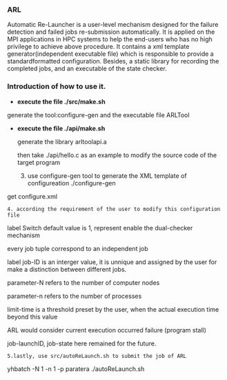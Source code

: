 ### ARL

Automatic Re-Launcher is a user-level mechanism designed for the failure detection and failed jobs re-submission automatically.
It is applied on the MPI applications in HPC systems to help the end-users who has no high privilege to achieve above procedure.
It contains a xml template generator(independent executable file) which is responsible to provide a standardformatted configuration.
Besides, a static library for recording the completed jobs, and an executable of the state checker.
    
### Introduction of how to use it.
    
* **execute the file ./src/make.sh**

generate the tool:configure-gen and the executable file ARLTool

* **execute the file ./api/make.sh**
    
  generate the library arltoolapi.a 
  
  then take ./api/hello.c as an example to modify the source code of the target program
  
    3. use configure-gen tool to generate the XML template of configureation
./configure-gen 

get configure.xml

    4. according the requirement of the user to modify this configuration file
label Switch default value is 1, represent enable the dual-checker mechanism

every job tuple correspond to an independent job

label job-ID is an interger value, it is unnique and assigned by the user for make a
distinction between different jobs.

parameter-N refers to the number of computer nodes

parameter-n refers to the number of processes

limit-time is a threshold preset by the user, when the actual execution time beyond this value

ARL would consider current execution occurred failure (program stall)

job-launchID, job-state here remained for the future.

    5.lastly, use src/autoReLaunch.sh to submit the job of ARL
    
yhbatch -N 1 -n 1 -p paratera ./autoReLaunch.sh
